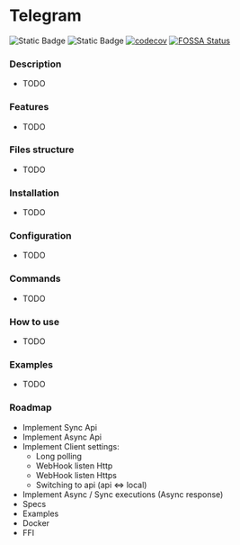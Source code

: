 # Telegram

![Static Badge](https://img.shields.io/badge/Telegram_Bot_API-7.0-green)
![Static Badge](https://img.shields.io/badge/Project_Status-development-red)
[![codecov](https://codecov.io/gh/khusnetdinov/telegram/graph/badge.svg?token=HODA8WDALK)](https://codecov.io/gh/khusnetdinov/telegram)
[![FOSSA Status](https://app.fossa.com/api/projects/git%2Bgithub.com%2Fkhusnetdinov%2Ftelegram.svg?type=shield)](https://app.fossa.com/projects/git%2Bgithub.com%2Fkhusnetdinov%2Ftelegram?ref=badge_shield)

[//]: # (![https://github.com/khusnetdinov/telegram/actions/workflows/tests/badge.svg]&#40;https://github.com/khusnetdinov/telegram/actions/workflows/test.yml/badge.svg&#41;)
[//]: # (![https://github.com/khusnetdinov/telegram/actions/workflows/checks/badge.svg]&#40;https://github.com/khusnetdinov/telegram/actions/workflows/check.yml/badge.svg&#41;)
[//]: # (![https://github.com/khusnetdinov/telegram/actions/workflows/schedules/badge.svg]&#40;https://github.com/khusnetdinov/telegram/actions/workflows/scheduled.yml/badge.svg&#41;)

### Description

- TODO

### Features

- TODO

### Files structure

- TODO

### Installation

- TODO

### Configuration

- TODO

### Commands

- TODO

### How to use

- TODO

### Examples

- TODO

### Roadmap
- Implement Sync Api
- Implement Async Api
- Implement Client settings:
  - Long polling
  - WebHook listen Http
  - WebHook listen Https
  - Switching to api (api <=> local)
- Implement Async / Sync executions (Async response)
- Specs
- Examples
- Docker
- FFI
